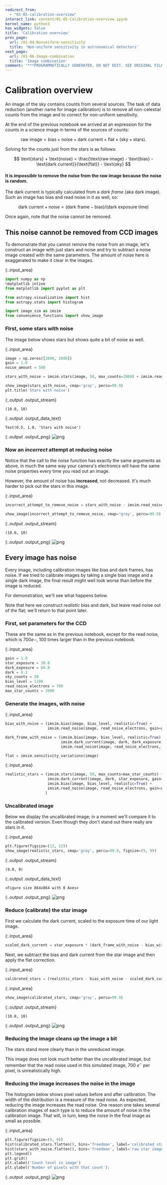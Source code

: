```yaml
---
redirect_from:
  - "01-05-calibration-overview"
interact_link: content/01-05-Calibration-overview.ipynb
kernel_name: python3
has_widgets: false
title: 'Calibration overview'
prev_page:
  url: /01-04-Nonuniform-sensitivity
  title: 'Non-uniform sensitivity in astronomical detectors'
next_page:
  url: /01-06-Image-combination
  title: 'Image combination'
comment: "***PROGRAMMATICALLY GENERATED, DO NOT EDIT. SEE ORIGINAL FILES IN /content***"
---
```


# Calibration overview


An image of the sky contains counts from several sources. The task of data reduction (another name for image calibration) is to remove all non-celestial counts from the image and to correct for non-uniform sensitivity.

At the end of the previous notebook we arrived at an expression for the counts in a science image in terms of the sources of counts:

$$
\text{raw image} = \text{bias} + \text{noise} + \text{dark current} + \text{flat} \times (\text{sky} + \text{stars}).
$$

Solving for the counts just from the stars is as follows:

$$
\text{stars} + \text{noise} = \frac{\text{raw image} - \text{bias} - \text{dark current}}{\text{flat}} - \text{sky}
$$

#### It is *impossible* to remove the noise from the raw image because the noise is random.

The dark current is typically calculated from a *dark frame* (aka dark image). Such an image has bias and read noise in it as well, so:

$$
\text{dark current} + \text{noise} = (\text{dark frame} - \text{bias})/(\text{dark exposure time})
$$

Once again, note that the noise cannot be removed.

## This noise cannot be removed from CCD images

To demonstrate that you cannot remove the noise from an image, let's construct an image with just stars and noise and try to subtract a noise image created with the same parameters. The amount of noise here is exaggerated to make it clear in the images.



{:.input_area}
```python
import numpy as np
%matplotlib inline
from matplotlib import pyplot as plt

from astropy.visualization import hist
from astropy.stats import histogram

import image_sim as imsim
from convenience_functions import show_image
```


### FIrst, some stars with noise

The image below shows stars but shows quite a bit of noise as well.



{:.input_area}
```python
image = np.zeros([2000, 2000])
gain = 1.0
noise_amount = 500 

stars_with_noise = imsim.stars(image, 50, max_counts=2000) + imsim.read_noise(image, noise_amount, gain=gain)

show_image(stars_with_noise, cmap='gray', percu=99.9)
plt.title('Stars with noise')
```


{:.output .output_stream}
```
(10.0, 10)

```




{:.output .output_data_text}
```
Text(0.5, 1.0, 'Stars with noise')
```




{:.output .output_png}
![png](images/01-05-Calibration-overview_5_2.png)



### Now an *incorrect* attempt at reducing noise

Notice that the call to the noise function has exactly the same arguments as above, in much the same way your camera's electronics will have the same noise properties every time you read out an image.

However, the amount of noise has **increased**, not decreased. It's much harder to pick out the stars in this image.



{:.input_area}
```python
incorrect_attempt_to_remove_noise = stars_with_noise - imsim.read_noise(image, noise_amount, gain=gain)

show_image(incorrect_attempt_to_remove_noise, cmap='gray', percu=99.9)
```


{:.output .output_stream}
```
(10.0, 10)

```


{:.output .output_png}
![png](images/01-05-Calibration-overview_7_1.png)



## Every image has noise

Every image, including calibration images like bias and dark frames, has noise. If we tried to calibrate images by taking a single bias image and a single dark image, the final result might well look worse than before the image is reduced.

For demonstration, we'll see what happens below.

Note that here we construct *realistic* bias and dark, but leave read noise out of the flat; we'll return to that point later. 

### First, set parameters for the CCD

These are the same as in the previous notebook, except for the read noise, which is 700$e-$, 100 times larger than in the previous notebook.



{:.input_area}
```python
gain = 1.0
star_exposure = 30.0
dark_exposure = 60.0
dark = 0.1
sky_counts = 20
bias_level = 1100
read_noise_electrons = 700
max_star_counts = 2000
```


### Generate the images, with noise



{:.input_area}
```python
bias_with_noise = (imsim.bias(image, bias_level, realistic=True) + 
                   imsim.read_noise(image, read_noise_electrons, gain=gain))

dark_frame_with_noise = (imsim.bias(image, bias_level, realistic=True) + 
                         imsim.dark_current(image, dark, dark_exposure, gain=gain, hot_pixels=True) +
                         imsim.read_noise(image, read_noise_electrons, gain=gain))

flat = imsim.sensitivity_variations(image)
```




{:.input_area}
```python
realistic_stars = (imsim.stars(image, 50, max_counts=max_star_counts) +
                   imsim.dark_current(image, dark, star_exposure, gain=gain, hot_pixels=True) +
                   imsim.bias(image, bias_level, realistic=True) +
                   imsim.read_noise(image, read_noise_electrons, gain=gain)
                  )
```


### Uncalibrated image

Below we display the uncalibrated image; in a moment we'll compare it to the calibrated version. Even though they don't stand out there really are stars in  it.



{:.input_area}
```python
plt.figure(figsize=(12, 12))
show_image(realistic_stars, cmap='gray', percu=99.9, figsize=(9, 9))
```


{:.output .output_stream}
```
(9.0, 9)

```


{:.output .output_data_text}
```
<Figure size 864x864 with 0 Axes>
```



{:.output .output_png}
![png](images/01-05-Calibration-overview_15_2.png)



### Reduce (calibrate) the star image

First we calculate the dark current, scaled to the exposure time of our light image.



{:.input_area}
```python
scaled_dark_current = star_exposure * (dark_frame_with_noise - bias_with_noise) / dark_exposure
```


Next, we subtract the bias and dark current from the star image and then apply the flat correction.



{:.input_area}
```python
calibrated_stars = (realistic_stars - bias_with_noise - scaled_dark_current) / flat
```




{:.input_area}
```python
show_image(calibrated_stars, cmap='gray', percu=99.9)
```


{:.output .output_stream}
```
(10.0, 10)

```


{:.output .output_png}
![png](images/01-05-Calibration-overview_20_1.png)



### Reducing the image cleans up the image a bit

The stars stand more clearly than in the unreduced image.

This image does not look *much* better than the uncalibrated image, but remember that the read noise used in this simulated image, 700 $e^-$ per pixel, is unrealistically high. 

### Reducing the image increases the noise in the image

The histogram below shows pixel values before and after calibration. The width of the distribution is a measure of the read noise. As expected, reducing the image increases the read noise. One reason one takes several calibration images of each type is to reduce the amount of noise in the calibration image. That will, in turn, keep the noise in the final image as small as possible.



{:.input_area}
```python
plt.figure(figsize=(9, 9))
hist(calibrated_stars.flatten(), bins='freedman', label='calibrated star image', alpha=0.5)
hist(stars_with_noise.flatten(), bins='freedman', label='raw star image', alpha=0.5)
plt.legend()
plt.grid()
plt.xlabel('Count level in image')
plt.ylabel('Number of pixels with that count');
```



{:.output .output_png}
![png](images/01-05-Calibration-overview_23_0.png)


